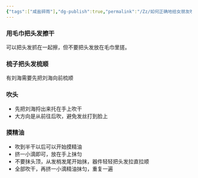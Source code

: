 ```yaml
---
{"tags":["咸盐碎雨"],"dg-publish":true,"permalink":"/Zz/如何正确地给女朋友吹头而不至于被踹到床底下去/","dgPassFrontmatter":true}
---
```


### 用毛巾把头发擦干
可以把头发抓在一起擦，但不要把头发放在毛巾里搓。

### 梳子把头发梳顺
有刘海需要先把刘海向前梳顺

### 吹头
* 先把刘海捋出来托在手上吹干
* 大方向是从前往后吹，避免发丝打到脸上

### 摸精油
* 吹到半干以后可以开始摸精油
* 挤一小滴即可，放在手上抹匀
* 不要抹头顶，从发梢发尾开始抹，器件轻轻把头发拉直拉顺
* 全部吹干，再挤一小滴精油抹匀，重复一遍